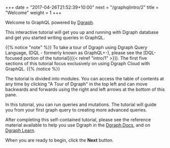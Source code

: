 +++
date = "2017-04-26T21:52:39+10:00"
next = "/graphqlintro/2"
title = "Welcome"
weight = 1
+++

Welcome to GraphQL powered by [Dgraph](https://dgraph.io).

This interactive tutorial will get you up and running with Dgraph database and
get you started writing queries in GraphQL. 

{{% notice "note" %}} To take a tour of Dgraph using Dgraph Query Language, (DQL - formerly known as GraphQL+-), please see the [DQL-focused portion of the tutorial]({{< relref "intro/1" >}}). The first five
 sections of this tutorial focus exclusively on using Dgraph Cloud with GraphQL. {{% /notice %}}

The tutorial is divided into modules. You can access the table of
contents at any time by clicking "A Tour of Dgraph" in the top left and can move backwards
and forwards using the right and left arrows at the bottom of this pane.

In this tutorial, you can run queries and mutations. The tutorial will guide you
from your first graph query to creating more advanced queries.

After completing this self-contained tutorial, please see the reference material
available to help you use Dgraph in the [Dgraph Docs](https://docs.dgraph.io),
and on [Dgraph Learn](https://dgraph.io/learn).

When you are ready to begin, click the **Next** button.